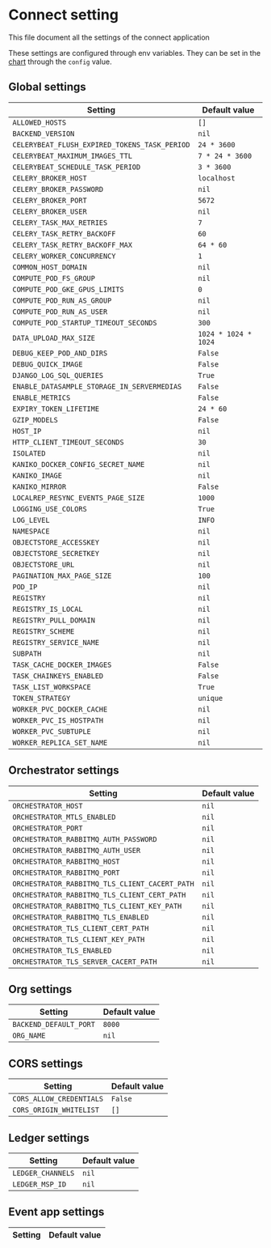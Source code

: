 
<!-- This file is an auto-generated file, please do not edit manually. Instead you can run `make docs` to update it -->
# Connect setting
This file document all the settings of the connect application

These settings are configured through env variables.
They can be set in the [chart](../charts/substra-backend/README) through the `config` value.

## Global settings

| Setting | Default value |
| ---     | ---           |
| `ALLOWED_HOSTS` | `[]` |
| `BACKEND_VERSION` | `nil` |
| `CELERYBEAT_FLUSH_EXPIRED_TOKENS_TASK_PERIOD` | `24 * 3600` |
| `CELERYBEAT_MAXIMUM_IMAGES_TTL` | `7 * 24 * 3600` |
| `CELERYBEAT_SCHEDULE_TASK_PERIOD` | `3 * 3600` |
| `CELERY_BROKER_HOST` | `localhost` |
| `CELERY_BROKER_PASSWORD` | `nil` |
| `CELERY_BROKER_PORT` | `5672` |
| `CELERY_BROKER_USER` | `nil` |
| `CELERY_TASK_MAX_RETRIES` | `7` |
| `CELERY_TASK_RETRY_BACKOFF` | `60` |
| `CELERY_TASK_RETRY_BACKOFF_MAX` | `64 * 60` |
| `CELERY_WORKER_CONCURRENCY` | `1` |
| `COMMON_HOST_DOMAIN` | `nil` |
| `COMPUTE_POD_FS_GROUP` | `nil` |
| `COMPUTE_POD_GKE_GPUS_LIMITS` | `0` |
| `COMPUTE_POD_RUN_AS_GROUP` | `nil` |
| `COMPUTE_POD_RUN_AS_USER` | `nil` |
| `COMPUTE_POD_STARTUP_TIMEOUT_SECONDS` | `300` |
| `DATA_UPLOAD_MAX_SIZE` | `1024 * 1024 * 1024` |
| `DEBUG_KEEP_POD_AND_DIRS` | `False` |
| `DEBUG_QUICK_IMAGE` | `False` |
| `DJANGO_LOG_SQL_QUERIES` | `True` |
| `ENABLE_DATASAMPLE_STORAGE_IN_SERVERMEDIAS` | `False` |
| `ENABLE_METRICS` | `False` |
| `EXPIRY_TOKEN_LIFETIME` | `24 * 60` |
| `GZIP_MODELS` | `False` |
| `HOST_IP` | `nil` |
| `HTTP_CLIENT_TIMEOUT_SECONDS` | `30` |
| `ISOLATED` | `nil` |
| `KANIKO_DOCKER_CONFIG_SECRET_NAME` | `nil` |
| `KANIKO_IMAGE` | `nil` |
| `KANIKO_MIRROR` | `False` |
| `LOCALREP_RESYNC_EVENTS_PAGE_SIZE` | `1000` |
| `LOGGING_USE_COLORS` | `True` |
| `LOG_LEVEL` | `INFO` |
| `NAMESPACE` | `nil` |
| `OBJECTSTORE_ACCESSKEY` | `nil` |
| `OBJECTSTORE_SECRETKEY` | `nil` |
| `OBJECTSTORE_URL` | `nil` |
| `PAGINATION_MAX_PAGE_SIZE` | `100` |
| `POD_IP` | `nil` |
| `REGISTRY` | `nil` |
| `REGISTRY_IS_LOCAL` | `nil` |
| `REGISTRY_PULL_DOMAIN` | `nil` |
| `REGISTRY_SCHEME` | `nil` |
| `REGISTRY_SERVICE_NAME` | `nil` |
| `SUBPATH` | `nil` |
| `TASK_CACHE_DOCKER_IMAGES` | `False` |
| `TASK_CHAINKEYS_ENABLED` | `False` |
| `TASK_LIST_WORKSPACE` | `True` |
| `TOKEN_STRATEGY` | `unique` |
| `WORKER_PVC_DOCKER_CACHE` | `nil` |
| `WORKER_PVC_IS_HOSTPATH` | `nil` |
| `WORKER_PVC_SUBTUPLE` | `nil` |
| `WORKER_REPLICA_SET_NAME` | `nil` |

## Orchestrator settings

| Setting | Default value |
| ---     | ---           |
| `ORCHESTRATOR_HOST` | `nil` |
| `ORCHESTRATOR_MTLS_ENABLED` | `nil` |
| `ORCHESTRATOR_PORT` | `nil` |
| `ORCHESTRATOR_RABBITMQ_AUTH_PASSWORD` | `nil` |
| `ORCHESTRATOR_RABBITMQ_AUTH_USER` | `nil` |
| `ORCHESTRATOR_RABBITMQ_HOST` | `nil` |
| `ORCHESTRATOR_RABBITMQ_PORT` | `nil` |
| `ORCHESTRATOR_RABBITMQ_TLS_CLIENT_CACERT_PATH` | `nil` |
| `ORCHESTRATOR_RABBITMQ_TLS_CLIENT_CERT_PATH` | `nil` |
| `ORCHESTRATOR_RABBITMQ_TLS_CLIENT_KEY_PATH` | `nil` |
| `ORCHESTRATOR_RABBITMQ_TLS_ENABLED` | `nil` |
| `ORCHESTRATOR_TLS_CLIENT_CERT_PATH` | `nil` |
| `ORCHESTRATOR_TLS_CLIENT_KEY_PATH` | `nil` |
| `ORCHESTRATOR_TLS_ENABLED` | `nil` |
| `ORCHESTRATOR_TLS_SERVER_CACERT_PATH` | `nil` |

## Org settings

| Setting | Default value |
| ---     | ---           |
| `BACKEND_DEFAULT_PORT` | `8000` |
| `ORG_NAME` | `nil` |

## CORS settings

| Setting | Default value |
| ---     | ---           |
| `CORS_ALLOW_CREDENTIALS` | `False` |
| `CORS_ORIGIN_WHITELIST` | `[]` |

## Ledger settings

| Setting | Default value |
| ---     | ---           |
| `LEDGER_CHANNELS` | `nil` |
| `LEDGER_MSP_ID` | `nil` |

## Event app settings

| Setting | Default value |
| ---     | ---           |
